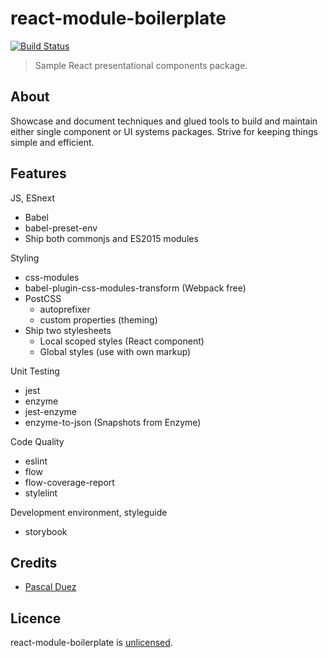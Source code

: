 # react-module-boilerplate

[![Build Status][travis-image]][travis-url]

> Sample React presentational components package.  

## About

Showcase and document techniques and glued tools to build and maintain either
single component or UI systems packages.
Strive for keeping things simple and efficient.


## Features

JS, ESnext
 * Babel  
 * babel-preset-env
 * Ship both commonjs and ES2015 modules

Styling
 * css-modules
 * babel-plugin-css-modules-transform (Webpack free)
 * PostCSS
    * autoprefixer
    * custom properties (theming)
 * Ship two stylesheets
    * Local scoped styles (React component)
    * Global styles (use with own markup)

Unit Testing
 * jest
 * enzyme
 * jest-enzyme
 * enzyme-to-json (Snapshots from Enzyme)

Code Quality
 * eslint
 * flow
 * flow-coverage-report
 * stylelint

Development environment, styleguide
 * storybook


## Credits

* [Pascal Duez](https://github.com/pascalduez)


## Licence

react-module-boilerplate is [unlicensed](http://unlicense.org/).


[travis-url]: https://travis-ci.org/pascalduez/react-module-boilerplate?branch=master
[travis-image]: http://img.shields.io/travis/pascalduez/react-module-boilerplate.svg?style=flat-square
[license-image]: http://img.shields.io/npm/l/postcss-apply.svg?style=flat-square
[license-url]: UNLICENSE
